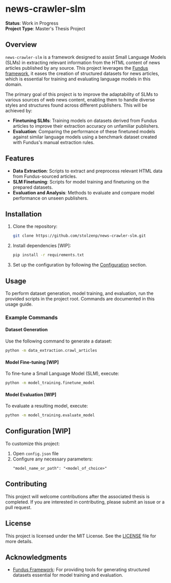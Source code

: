 # **news-crawler-slm**

**Status**: Work in Progress  
**Project Type**: Master's Thesis Project

## **Overview**
`news-crawler-slm` is a framework designed to assist Small Language Models (SLMs) in extracting relevant information from the HTML content of news articles published by any source. This project leverages the [Fundus framework](https://github.com/flairNLP/fundus), it eases the creation of structured datasets for news articles, which is essential for training and evaluating language models in this domain.

The primary goal of this project is to improve the adaptability of SLMs to various sources of web news content, enabling them to handle diverse styles and structures found across different publishers. This will be achieved by:
- **Finetuning SLMs**: Training models on datasets derived from Fundus articles to improve their extraction accuracy on unfamiliar publishers.
- **Evaluation**: Comparing the performance of these finetuned models against similar language models using a benchmark dataset created with Fundus's manual extraction rules.

## **Features**
- **Data Extraction**: Scripts to extract and preprocess relevant HTML data from Fundus-sourced articles.
- **SLM Finetuning**: Scripts for model training and finetuning on the prepared datasets.
- **Evaluation and Analysis**: Methods to evaluate and compare model performance on unseen publishers.

## **Installation**
1. Clone the repository:
   ```bash
   git clone https://github.com/stolzenp/news-crawler-slm.git
   ```
2. Install dependencies [WIP]:
   ```bash
   pip install -r requirements.txt
   ```
3. Set up the configuration by following the [Configuration](#configuration) section.

## **Usage**  

To perform dataset generation, model training, and evaluation, run the provided scripts in the project root. Commands are documented in this usage guide.  

### Example Commands  

#### **Dataset Generation**  
Use the following command to generate a dataset:  
```bash
python -m data_extraction.crawl_articles
```  

#### **Model Fine-tuning [WIP]**  
To fine-tune a Small Language Model (SLM), execute:  
```bash
python -m model_training.finetune_model
```

#### **Model Evaluation [WIP]**  
To evaluate a resulting model, execute:  
```bash
python -m model_training.evaluate_model
```  

## **Configuration [WIP]**
To customize this project:
1. Open `config.json` file
2. Configure any necessary parameters:
   ```env
   "model_name_or_path": "<model_of_choice>"
   ```

## **Contributing**
This project will welcome contributions after the associated thesis is completed. If you are interested in contributing, please submit an issue or a pull request.

## **License**
This project is licensed under the MIT License. See the [LICENSE](LICENSE) file for more details.

## **Acknowledgments**
- [Fundus Framework](https://github.com/flairNLP/fundus): For providing tools for generating structured datasets essential for model training and evaluation.


